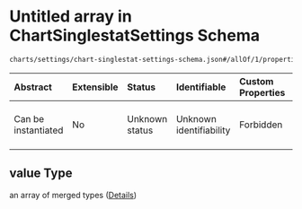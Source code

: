 # Untitled array in ChartSinglestatSettings Schema

```txt
charts/settings/chart-singlestat-settings-schema.json#/allOf/1/properties/levels/items/properties/value
```



| Abstract            | Extensible | Status         | Identifiable            | Custom Properties | Additional Properties | Access Restrictions | Defined In                                                                                                                     |
| :------------------ | :--------- | :------------- | :---------------------- | :---------------- | :-------------------- | :------------------ | :----------------------------------------------------------------------------------------------------------------------------- |
| Can be instantiated | No         | Unknown status | Unknown identifiability | Forbidden         | Allowed               | none                | [chart-singlestat-settings-schema.json\*](../out/charts/settings/chart-singlestat-settings-schema.json "open original schema") |

## value Type

an array of merged types ([Details](chart-singlestat-settings-schema-allof-1-properties-levels-items-properties-value-items.md))
